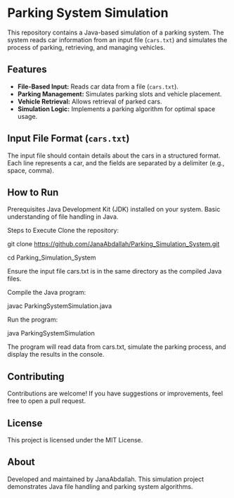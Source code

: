 # Parking System Simulation

This repository contains a Java-based simulation of a parking system. The system reads car information from an input file (`cars.txt`) and simulates the process of parking, retrieving, and managing vehicles.

## Features

- **File-Based Input:** Reads car data from a file (`cars.txt`).
- **Parking Management:** Simulates parking slots and vehicle placement.
- **Vehicle Retrieval:** Allows retrieval of parked cars.
- **Simulation Logic:** Implements a parking algorithm for optimal space usage.

## Input File Format (`cars.txt`)

The input file should contain details about the cars in a structured format. Each line represents a car, and the fields are separated by a delimiter (e.g., space, comma). 


## How to Run
Prerequisites
Java Development Kit (JDK) installed on your system.
Basic understanding of file handling in Java.

Steps to Execute
Clone the repository:

git clone https://github.com/JanaAbdallah/Parking_Simulation_System.git

cd Parking_Simulation_System

Ensure the input file cars.txt is in the same directory as the compiled Java files.

Compile the Java program:

javac ParkingSystemSimulation.java

Run the program:

java ParkingSystemSimulation

The program will read data from cars.txt, simulate the parking process, and display the results in the console.


## Contributing
Contributions are welcome! If you have suggestions or improvements, feel free to open a pull request.

## License
This project is licensed under the MIT License.

## About
Developed and maintained by JanaAbdallah. This simulation project demonstrates Java file handling and parking system algorithms.

